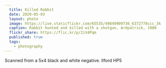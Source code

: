 ```yaml
---
  title: Killed Rabbit
  date: 2020-05-03
  layout: photo
  image: https://live.staticflickr.com/65535/49849909736_6372778ccc_3k.jpg
  caption: Rabbit hunted and killed with a shotgun, Ardpatrick, 1980
  flickr_share: https://flic.kr/p/2iX4Pqm
  published: true
  tags: 
    - photography
---
```


Scanned from a 5x4 black and white negative. Ilford HP5
